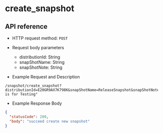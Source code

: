 # create_snapshot
## API reference

- HTTP request method: `POST`

- Request body parameters
    - distributionId: String
    - snapShotName: String
    - snapShotNote: String

- Example Request and Description
```http request
/snapshot/create_snapshot?distributionId=E20GR9AX7K798K&snapShotName=ReleaseSnapshot&snapShotNote="This is for Testing"
```
- Example Response Body
```json
{
  "statusCode": 200,
  "body": "succeed create new snapshot"
}
```
